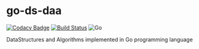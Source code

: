 # go-ds-daa

[![Codacy Badge](https://api.codacy.com/project/badge/Grade/d109c404e36c4805b84f41200a1ef1c6)](https://app.codacy.com/manual/bumblebee211196/go-ds-daa?utm_source=github.com&utm_medium=referral&utm_content=bumblebee211196/go-ds-daa&utm_campaign=Badge_Grade_Settings)
[![Build Status](https://travis-ci.com/bumblebee211196/go-ds-daa.svg?branch=master)](https://travis-ci.com/bumblebee211196/go-ds-daa)
![Go](https://github.com/bumblebee211196/go-ds-daa/workflows/Go/badge.svg)

DataStructures and Algorithms implemented in Go programming language
